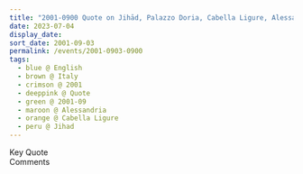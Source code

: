 ```yaml
---
title: "2001-0900 Quote on Jihād, Palazzo Doria, Cabella Ligure, Alessandria, Italy from the book Eternally Inspired Recollections of Our Divine Mother, Volume 7, Page 129"
date: 2023-07-04
display_date: 
sort_date: 2001-09-03
permalink: /events/2001-0903-0900
tags:
  - blue @ English
  - brown @ Italy
  - crimson @ 2001
  - deeppink @ Quote
  - green @ 2001-09
  - maroon @ Alessandria
  - orange @ Cabella Ligure
  - peru @ Jihad
---
```


<wave-list>
  <list-title color="green" width="75">Key Quote</list-title>
  <list-item color="BlanchedAlmond"  width="200"></list-item>
  <list-item color="Lavender"></list-item>
  <list-item color="BlanchedAlmond"></list-item>
</wave-list>

<br>

<wave-list>
  <list-title color="green" width="75">Comments</list-title>
  <list-item color="BlanchedAlmond"  width="200"></list-item>
  <list-item color="Lavender"></list-item>
  <list-item color="BlanchedAlmond"></list-item>
</wave-list>